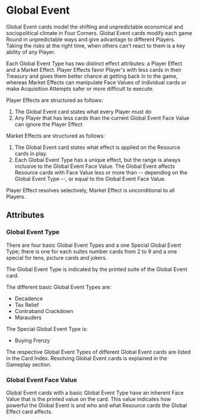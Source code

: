 # Global Event

Global Event cards model the shifting and unpredictable economical and sociopolitical climate in Four Corners. Global Event cards modify each game Round in unpredictable ways and give advantage to different Players. Taking the risks at the right time, when others can't react to them is a key ability of any Player.

Each Global Event Type has two distinct effect attributes: a Player Effect and a Market Effect. Player Effects favor Player's with less cards in their Treasury and gives them better chance at getting back in to the game, whereas Market Effects can manipulate Face Values of individual cards or make Acquisition Attempts safer or more difficult to execute.

Player Effects are structured as follows:

1. The Global Event card states what every Player must do
2. Any Player that has less cards than the current Global Event Face Value can ignore the Player Effect

Market Effects are structured as follows:

1. The Global Event card states what effect is applied on the Resource cards in play.
2. Each Global Event Type has a unique effect, but the range is always inclusive to the Global Event Face Value. The Global Event affects Resource cards with Face Value less or more than -- depending on the Global Event Type --, or equal to the Global Event Face Value.

Player Effect resolves selectively, Market Effect is unconditional to all Players.

## Attributes

### Global Event Type

There are four basic Global Event Types and a one Special Global Event Type; there is one for each suites number cards from 2 to 9 and a one special for tens, picture cards and jokers.

The Global Event Type is indicated by the printed suite of the Global Event card.

The different basic Global Event Types are:

* Decadence
* Tax Relief
* Contraband Crackdown
* Marauders

The Special Global Event Type is:

* Buying Frenzy

The respective Global Event Types of different Global Event cards are listed in the Card Index. Resolving Global Event cards is explained in the Gameplay section.

### Global Event Face Value

Global Event cards with a basic Global Event Type have an inherent Face Value that is the printed value on the card. This value indicates how powerful the Global Event is and who and what Resource cards the Global Effect card affects.

